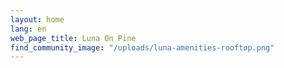 ```yaml
---
layout: home
lang: en
web_page_title: Luna On Pine
find_community_image: "/uploads/luna-amenities-rooftop.png"
---
```




